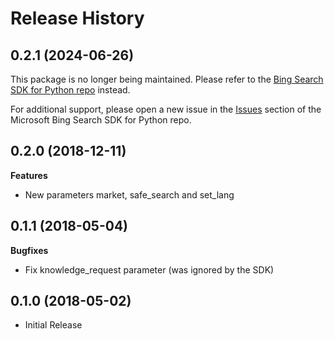 # Release History

## 0.2.1 (2024-06-26)

This package is no longer being maintained. Please refer to the  [Bing Search SDK for Python repo](https://github.com/microsoft/bing-search-sdk-for-python/tree/main) instead.

For additional support, please open a new issue in the [Issues](https://github.com/microsoft/bing-search-sdk-for-python/issues) section of the Microsoft Bing Search SDK for Python repo.

## 0.2.0 (2018-12-11)

**Features**

  - New parameters market, safe_search and set_lang

## 0.1.1 (2018-05-04)

**Bugfixes**

  - Fix knowledge_request parameter (was ignored by the SDK)

## 0.1.0 (2018-05-02)

  - Initial Release
